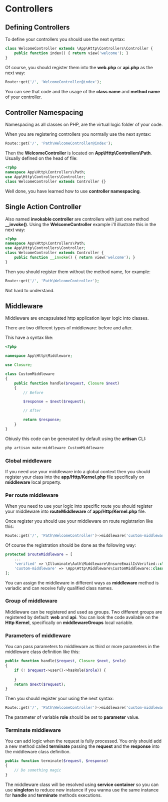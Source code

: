 # Controllers

## Defining Controllers

To define your controllers you should use the next syntax:

```php
class WelcomeController extends \App\Http\Controllers\Controller {
    public function index() { return view('welcome'); }
}
```

Of course, you should register them into the **web.php** or **api.php** as the next way:

```php
Route::get('/', 'WelcomeController@index');
```

You can see that code and the usage of the **class name** and **method name** of your controller.

## Controller Namespacing

Namespacing as all classes on PHP, are the virtual logic folder of your code. 

When you are registering controllers you normally use the next syntax:

```php
Route::get('/', 'Path\WelcomeController@index');
```

Then the **WelcomeController** is located on **App\Http\Controllers\Path**. Usually defined on the head of file:

```php
<?php
namespace App\Http\Controllers\Path;
use App\Http\Controllers\Controller;
class WelcomeController extends Controller {}
```

Well done, you have learned how to use **controller namespacing**.

## Single Action Controller

Also named **invokable controller** are controllers with just one method **__invoke()**. Using the **WelcomeController** example i'll illustrate this in the next way:

```php
<?php
namespace App\Http\Controllers\Path;
use App\Http\Controllers\Controller;
class WelcomeController extends Controller {
    public function __invoke() { return view('welcome'); }
}
```

Then you should register them without the method name, for example:

```php
Route::get('/', 'Path\WelcomeController');
```

Not hard to understand.

## Middleware

Middleware are encapsulated http application layer logic into classes.

There are two different types of middleware: before and after.

This have a syntax like:

```php
<?php

namespace App\Http\Middleware;

use Closure;

class CustomMiddleware
{
    public function handle($request, Closure $next)
    {
        // Before

        $response = $next($request);

        // After

        return $response;
    }
}
```

Obiusly this code can be generated by default using the **artisan** CLI:

```bash
php artisan make:middleware CustomMiddleware
```

### Global middleware

If you need use your middleware into a global context then you should register your class into the **app/Http/Kernel.php** file specifically on **middleware** local property. 

### Per route middleware

When you need to use your logic into specific route you should register your middleware into **routeMiddleware** of **app/Http/Kernel.php** file.

Once register you should use your middleware on route registrarion like this:


```php
Route::get('/', 'Path\WelcomeController')->middleware('custom-middleware');
```

Of course the registration should be done as the following way:

```php
protected $routeMiddleware = [
    ...
    'verified' => \Illuminate\Auth\Middleware\EnsureEmailIsVerified::class,
    'custom-middleware' => \App\Http\Middleware\CustomMiddleware::class,
];
```

You can assign the middleware in different ways as **middleware** method is variadic and can receive fully qualified class names.

### Group of middleware

Middleware can be registered and used as groups. Two different groups are registered by default: **web** and **api**. You can look the code available on the **Http Kernel**, specifically on **middlewareGroups** local variable.

### Parameters of middleware

You can pass parameters to middleware as third or more parameters in the middleware class definition like this:

```php
public function handle($request, Closure $next, $role)
{
    if (! $request->user()->hasRole($role)) {
                
    }
    return $next($request);
}
```

Then you should register your using the next syntax:

```php
Route::get('/', 'Path\WelcomeController')->middleware('custom-middleware:parameter');
```

The parameter of variable **role** should be set to **parameter** value.

### Terminate middleware

You can add logic when the request is fully processed. You only should add a new method called **terminate** passing the **request** and the **response** into the middleware class definition.

```php
public function terminate($request, $response)
{
    // Do something magic
}
```

The middleware class will be resolved using **service container** so you can use **singleton** to reduce new instance if you wanna use the same instance for **handle** and **terminate** methods executions.

